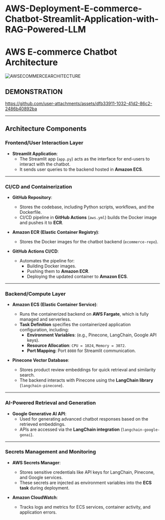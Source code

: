 # AWS-Deployment-E-commerce-Chatbot-Streamlit-Application-with-RAG-Powered-LLM

# **AWS E-commerce Chatbot Architecture**
![AWSECOMMERCEARCHITECTURE](https://github.com/user-attachments/assets/701ded73-1e07-4e0d-a947-135e1cf0d76b)


## DEMONSTRATION

https://github.com/user-attachments/assets/dfb33911-1032-41d2-86c2-2486b40892ba


---

## **Architecture Components**

### **Frontend/User Interaction Layer**
- **Streamlit Application**:
  - The Streamlit app (`app.py`) acts as the interface for end-users to interact with the chatbot.
  - It sends user queries to the backend hosted in **Amazon ECS**.

---

### **CI/CD and Containerization**
- **GitHub Repository**:
  - Stores the codebase, including Python scripts, workflows, and the Dockerfile.
  - CI/CD pipeline in **GitHub Actions** (`aws.yml`) builds the Docker image and pushes it to **ECR**.

- **Amazon ECR (Elastic Container Registry)**:
  - Stores the Docker images for the chatbot backend (`ecommerce-repo`).

- **GitHub Actions CI/CD**:
  - Automates the pipeline for:
    - Building Docker images.
    - Pushing them to **Amazon ECR**.
    - Deploying the updated container to **Amazon ECS**.

---

### **Backend/Compute Layer**
- **Amazon ECS (Elastic Container Service)**:
  - Runs the containerized backend on **AWS Fargate**, which is fully managed and serverless.
  - **Task Definition** specifies the containerized application configuration, including:
    - **Environment Variables**: (e.g., Pinecone, LangChain, Google API keys).
    - **Resource Allocation**: `CPU = 1024`, `Memory = 3072`.
    - **Port Mapping**: Port `8080` for Streamlit communication.

- **Pinecone Vector Database**:
  - Stores product review embeddings for quick retrieval and similarity search.
  - The backend interacts with Pinecone using the **LangChain library** (`langchain-pinecone`).

---

### **AI-Powered Retrieval and Generation**
- **Google Generative AI API**:
  - Used for generating advanced chatbot responses based on the retrieved embeddings.
  - APIs are accessed via the **LangChain integration** (`langchain-google-genai`).

---

### **Secrets Management and Monitoring**
- **AWS Secrets Manager**:
  - Stores sensitive credentials like API keys for LangChain, Pinecone, and Google services.
  - These secrets are injected as environment variables into the **ECS task** during deployment.

- **Amazon CloudWatch**:
  - Tracks logs and metrics for ECS services, container activity, and application errors.
